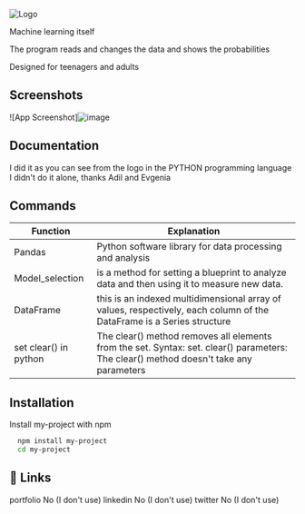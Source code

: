 
![Logo](https://user-images.githubusercontent.com/103319628/180814908-4d47fce3-4f67-4ca9-9040-e9c27c4122ad.png)

Machine learning itself

The program reads and changes the data and shows the probabilities

Designed for teenagers and adults

## Screenshots

![App Screenshot]![image](https://user-images.githubusercontent.com/103319628/180814288-f5f43ed4-bd1a-429f-99f8-9bbf93bd8d38.png)


## Documentation

I did it as you can see from the logo in the PYTHON programming language
I didn't do it alone, thanks
Adil and Evgenia

## Commands

| Function            |        Explanation                                                        |
| ----------------- | ------------------------------------------------------------------ |
| Pandas | Python software library for data processing and analysis |
| Model_selection | is a method for setting a blueprint to analyze data and then using it to measure new data.  |
| DataFrame | this is an indexed multidimensional array of values, respectively, each column of the DataFrame is a Series structure |
| set clear() in python | The clear() method removes all elements from the set. Syntax: set. clear() parameters: The clear() method doesn't take any parameters |

## Installation

Install my-project with npm

```bash
  npm install my-project
  cd my-project
```
    
## 🔗 Links
portfolio No (I don't use)
linkedin No (I don't use)
twitter No (I don't use)

